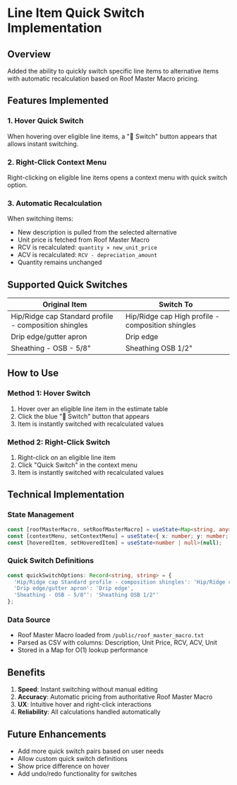 # Line Item Quick Switch Implementation

## Overview
Added the ability to quickly switch specific line items to alternative items with automatic recalculation based on Roof Master Macro pricing.

## Features Implemented

### 1. **Hover Quick Switch** 
When hovering over eligible line items, a "🔄 Switch" button appears that allows instant switching.

### 2. **Right-Click Context Menu**
Right-clicking on eligible line items opens a context menu with quick switch option.

### 3. **Automatic Recalculation**
When switching items:
- New description is pulled from the selected alternative
- Unit price is fetched from Roof Master Macro
- RCV is recalculated: `quantity × new_unit_price`
- ACV is recalculated: `RCV - depreciation_amount`
- Quantity remains unchanged

## Supported Quick Switches

| Original Item | Switch To |
|--------------|-----------|
| Hip/Ridge cap Standard profile - composition shingles | Hip/Ridge cap High profile - composition shingles |
| Drip edge/gutter apron | Drip edge |
| Sheathing - OSB - 5/8" | Sheathing OSB 1/2" |

## How to Use

### Method 1: Hover Switch
1. Hover over an eligible line item in the estimate table
2. Click the blue "🔄 Switch" button that appears
3. Item is instantly switched with recalculated values

### Method 2: Right-Click Switch
1. Right-click on an eligible line item
2. Click "Quick Switch" in the context menu
3. Item is instantly switched with recalculated values

## Technical Implementation

### State Management
```typescript
const [roofMasterMacro, setRoofMasterMacro] = useState<Map<string, any>>(new Map());
const [contextMenu, setContextMenu] = useState<{ x: number; y: number; itemIndex: number } | null>(null);
const [hoveredItem, setHoveredItem] = useState<number | null>(null);
```

### Quick Switch Definitions
```typescript
const quickSwitchOptions: Record<string, string> = {
  'Hip/Ridge cap Standard profile - composition shingles': 'Hip/Ridge cap High profile - composition shingles',
  'Drip edge/gutter apron': 'Drip edge',
  'Sheathing - OSB - 5/8"': 'Sheathing OSB 1/2"'
};
```

### Data Source
- Roof Master Macro loaded from `/public/roof_master_macro.txt`
- Parsed as CSV with columns: Description, Unit Price, RCV, ACV, Unit
- Stored in a Map for O(1) lookup performance

## Benefits

1. **Speed**: Instant switching without manual editing
2. **Accuracy**: Automatic pricing from authoritative Roof Master Macro
3. **UX**: Intuitive hover and right-click interactions
4. **Reliability**: All calculations handled automatically

## Future Enhancements

- Add more quick switch pairs based on user needs
- Allow custom quick switch definitions
- Show price difference on hover
- Add undo/redo functionality for switches

